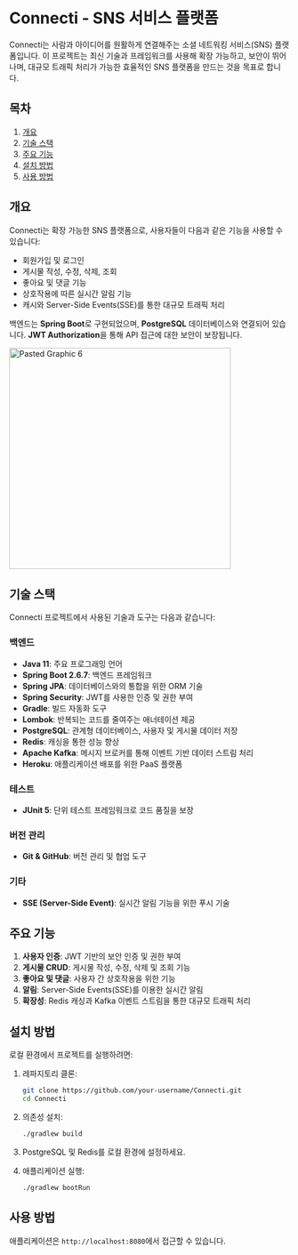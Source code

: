 
# Connecti - SNS 서비스 플랫폼

Connecti는 사람과 아이디어를 원활하게 연결해주는 소셜 네트워킹 서비스(SNS) 플랫폼입니다. 이 프로젝트는 최신 기술과 프레임워크를 사용해 확장 가능하고, 보안이 뛰어나며, 대규모 트래픽 처리가 가능한 효율적인 SNS 플랫폼을 만드는 것을 목표로 합니다.

## 목차
1. [개요](#개요)
2. [기술 스택](#기술-스택)
3. [주요 기능](#주요-기능)
4. [설치 방법](#설치-방법)
5. [사용 방법](#사용-방법)

## 개요
Connecti는 확장 가능한 SNS 플랫폼으로, 사용자들이 다음과 같은 기능을 사용할 수 있습니다:
- 회원가입 및 로그인
- 게시물 작성, 수정, 삭제, 조회
- 좋아요 및 댓글 기능
- 상호작용에 따른 실시간 알림 기능
- 캐시와 Server-Side Events(SSE)를 통한 대규모 트래픽 처리

백엔드는 **Spring Boot**로 구현되었으며, **PostgreSQL** 데이터베이스와 연결되어 있습니다. **JWT Authorization**을 통해 API 접근에 대한 보안이 보장됩니다.

<img width="398" alt="Pasted Graphic 6" src="https://github.com/user-attachments/assets/235ed17c-f503-4089-9933-33faf005e8ce">

## 기술 스택
Connecti 프로젝트에서 사용된 기술과 도구는 다음과 같습니다:

### 백엔드
- **Java 11**: 주요 프로그래밍 언어
- **Spring Boot 2.6.7**: 백엔드 프레임워크
- **Spring JPA**: 데이터베이스와의 통합을 위한 ORM 기술
- **Spring Security**: JWT를 사용한 인증 및 권한 부여
- **Gradle**: 빌드 자동화 도구
- **Lombok**: 반복되는 코드를 줄여주는 애너테이션 제공
- **PostgreSQL**: 관계형 데이터베이스, 사용자 및 게시물 데이터 저장
- **Redis**: 캐싱을 통한 성능 향상
- **Apache Kafka**: 메시지 브로커를 통해 이벤트 기반 데이터 스트림 처리
- **Heroku**: 애플리케이션 배포를 위한 PaaS 플랫폼

### 테스트
- **JUnit 5**: 단위 테스트 프레임워크로 코드 품질을 보장

### 버전 관리
- **Git & GitHub**: 버전 관리 및 협업 도구

### 기타
- **SSE (Server-Side Event)**: 실시간 알림 기능을 위한 푸시 기술


## 주요 기능
1. **사용자 인증**: JWT 기반의 보안 인증 및 권한 부여
2. **게시물 CRUD**: 게시물 작성, 수정, 삭제 및 조회 기능
3. **좋아요 및 댓글**: 사용자 간 상호작용을 위한 기능
4. **알림**: Server-Side Events(SSE)를 이용한 실시간 알림
5. **확장성**: Redis 캐싱과 Kafka 이벤트 스트림을 통한 대규모 트래픽 처리

## 설치 방법
로컬 환경에서 프로젝트를 실행하려면:

1. 레파지토리 클론:
    ```bash
    git clone https://github.com/your-username/Connecti.git
    cd Connecti
    ```

2. 의존성 설치:
    ```bash
    ./gradlew build
    ```

3. PostgreSQL 및 Redis를 로컬 환경에 설정하세요.

4. 애플리케이션 실행:
    ```bash
    ./gradlew bootRun
    ```

## 사용 방법
애플리케이션은 `http://localhost:8080`에서 접근할 수 있습니다.


